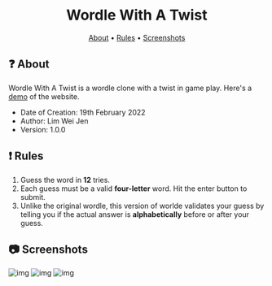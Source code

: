 <h1 align="center">
  <br>
  Wordle With A Twist
  <br>
</h1>

<p align="center">
  <a href="#-about">About</a>
  •
  <a href="#-rules">Rules</a>
  •
  <a href="#-screenshots">Screenshots</a>
</p>

## ❓ About
Wordle With A Twist is a wordle clone with a twist in game play. Here's a <a href="https://wordle-with-a-twist.netlify.app/" target="_blank">demo</a> of the website.
- Date of Creation: 19th February 2022
- Author: Lim Wei Jen
- Version: 1.0.0

## ❗ Rules
1. Guess the word in <strong>12</strong> tries.
2. Each guess must be a valid <strong>four-letter</strong> word. Hit the enter button to submit.
3. Unlike the original wordle, this version of worlde validates your guess by telling you if the actual answer is <strong>alphabetically</strong> before or after your guess.

## 📷 Screenshots
![img](https://i.imgur.com/ETgDapY.png)
![img](https://i.imgur.com/Dxfs1Nc.png)
![img](https://i.imgur.com/KesFGyF.png)
